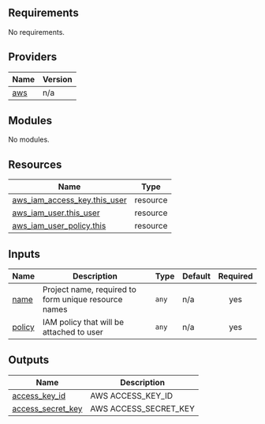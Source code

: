## Requirements

No requirements.

## Providers

| Name | Version |
|------|---------|
| <a name="provider_aws"></a> [aws](#provider\_aws) | n/a |

## Modules

No modules.

## Resources

| Name | Type |
|------|------|
| [aws_iam_access_key.this_user](https://registry.terraform.io/providers/hashicorp/aws/latest/docs/resources/iam_access_key) | resource |
| [aws_iam_user.this_user](https://registry.terraform.io/providers/hashicorp/aws/latest/docs/resources/iam_user) | resource |
| [aws_iam_user_policy.this](https://registry.terraform.io/providers/hashicorp/aws/latest/docs/resources/iam_user_policy) | resource |

## Inputs

| Name | Description | Type | Default | Required |
|------|-------------|------|---------|:--------:|
| <a name="input_name"></a> [name](#input\_name) | Project name, required to form unique resource names | `any` | n/a | yes |
| <a name="input_policy"></a> [policy](#input\_policy) | IAM policy that will be attached to user | `any` | n/a | yes |

## Outputs

| Name | Description |
|------|-------------|
| <a name="output_access_key_id"></a> [access\_key\_id](#output\_access\_key\_id) | AWS ACCESS\_KEY\_ID |
| <a name="output_access_secret_key"></a> [access\_secret\_key](#output\_access\_secret\_key) | AWS ACCESS\_SECRET\_KEY |
